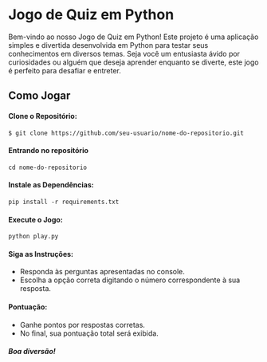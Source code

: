 # Jogo de Quiz em Python  
Bem-vindo ao nosso Jogo de Quiz em Python! Este projeto é uma aplicação simples e divertida desenvolvida em Python para testar seus conhecimentos em diversos temas. Seja você um entusiasta ávido por curiosidades ou alguém que deseja aprender enquanto se diverte, este jogo é perfeito para desafiar e entreter.

## Como Jogar

#### Clone o Repositório:
`$ git clone https://github.com/seu-usuario/nome-do-repositorio.git`  
#### Entrando no repositório  
`cd nome-do-repositorio`  

#### Instale as Dependências:  
`pip install -r requirements.txt`  

#### Execute o Jogo:  
`python play.py`  

#### Siga as Instruções:  
- Responda às perguntas apresentadas no console.  
- Escolha a opção correta digitando o número correspondente à sua resposta.  

#### Pontuação:  
- Ganhe pontos por respostas corretas.
- No final, sua pontuação total será exibida.

##### Boa diversão!
